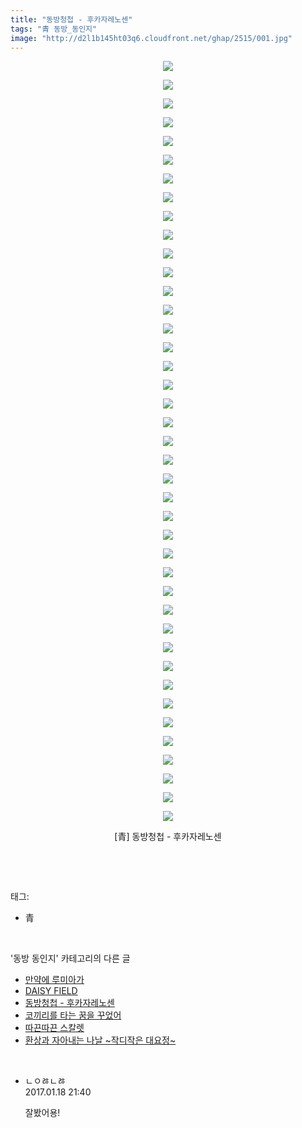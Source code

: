 ```yaml
---
title: "동방청첩 - 후카자레노센"
tags: "青 동방_동인지"
image: "http://d2l1b145ht03q6.cloudfront.net/ghap/2515/001.jpg"
---
```

<div class="article">
<p style="text-align: center; clear: none; float: none;"><img src="{{ site.imgserver1 }}/ghap/2515/001.jpg"/></p>
<p style="text-align: center; clear: none; float: none;"><img src="{{ site.imgserver1 }}/ghap/2515/002.jpg"/></p>
<p style="text-align: center; clear: none; float: none;"><img src="{{ site.imgserver1 }}/ghap/2515/003.jpg"/></p>
<p style="text-align: center; clear: none; float: none;"><img src="{{ site.imgserver1 }}/ghap/2515/004.jpg"/></p>
<p style="text-align: center; clear: none; float: none;"><img src="{{ site.imgserver1 }}/ghap/2515/005.jpg"/></p>
<p style="text-align: center; clear: none; float: none;"><img src="{{ site.imgserver1 }}/ghap/2515/006.jpg"/></p>
<p style="text-align: center; clear: none; float: none;"><img src="{{ site.imgserver1 }}/ghap/2515/007.jpg"/></p>
<p style="text-align: center; clear: none; float: none;"><img src="{{ site.imgserver1 }}/ghap/2515/008.jpg"/></p>
<p style="text-align: center; clear: none; float: none;"><img src="{{ site.imgserver1 }}/ghap/2515/009.jpg"/></p>
<p style="text-align: center; clear: none; float: none;"><img src="{{ site.imgserver1 }}/ghap/2515/010.jpg"/></p>
<p style="text-align: center; clear: none; float: none;"><img src="{{ site.imgserver1 }}/ghap/2515/011.jpg"/></p>
<p style="text-align: center; clear: none; float: none;"><img src="{{ site.imgserver1 }}/ghap/2515/012.jpg"/></p>
<p style="text-align: center; clear: none; float: none;"><img src="{{ site.imgserver1 }}/ghap/2515/013.jpg"/></p>
<p style="text-align: center; clear: none; float: none;"><img src="{{ site.imgserver1 }}/ghap/2515/014.jpg"/></p>
<p style="text-align: center; clear: none; float: none;"><img src="{{ site.imgserver1 }}/ghap/2515/015.jpg"/></p>
<p style="text-align: center; clear: none; float: none;"><img src="{{ site.imgserver1 }}/ghap/2515/016.jpg"/></p>
<p style="text-align: center; clear: none; float: none;"><img src="{{ site.imgserver1 }}/ghap/2515/017.jpg"/></p>
<p style="text-align: center; clear: none; float: none;"><img src="{{ site.imgserver1 }}/ghap/2515/018.jpg"/></p>
<p style="text-align: center; clear: none; float: none;"><img src="{{ site.imgserver1 }}/ghap/2515/019.jpg"/></p>
<p style="text-align: center; clear: none; float: none;"><img src="{{ site.imgserver1 }}/ghap/2515/020.jpg"/></p>
<p style="text-align: center; clear: none; float: none;"><img src="{{ site.imgserver1 }}/ghap/2515/021.jpg"/></p>
<p style="text-align: center; clear: none; float: none;"><img src="{{ site.imgserver1 }}/ghap/2515/022.jpg"/></p>
<p style="text-align: center; clear: none; float: none;"><img src="{{ site.imgserver1 }}/ghap/2515/023.jpg"/></p>
<p style="text-align: center; clear: none; float: none;"><img src="{{ site.imgserver1 }}/ghap/2515/024.jpg"/></p>
<p style="text-align: center; clear: none; float: none;"><img src="{{ site.imgserver1 }}/ghap/2515/025.jpg"/></p>
<p style="text-align: center; clear: none; float: none;"><img src="{{ site.imgserver1 }}/ghap/2515/026.jpg"/></p>
<p style="text-align: center; clear: none; float: none;"><img src="{{ site.imgserver1 }}/ghap/2515/027.jpg"/></p>
<p style="text-align: center; clear: none; float: none;"><img src="{{ site.imgserver1 }}/ghap/2515/028.jpg"/></p>
<p style="text-align: center; clear: none; float: none;"><img src="{{ site.imgserver1 }}/ghap/2515/029.jpg"/></p>
<p style="text-align: center; clear: none; float: none;"><img src="{{ site.imgserver1 }}/ghap/2515/030.jpg"/></p>
<p style="text-align: center; clear: none; float: none;"><img src="{{ site.imgserver1 }}/ghap/2515/031.jpg"/></p>
<p style="text-align: center; clear: none; float: none;"><img src="{{ site.imgserver1 }}/ghap/2515/032.jpg"/></p>
<p style="text-align: center; clear: none; float: none;"><img src="{{ site.imgserver1 }}/ghap/2515/033.jpg"/></p>
<p style="text-align: center; clear: none; float: none;"><img src="{{ site.imgserver1 }}/ghap/2515/034.jpg"/></p>
<p style="text-align: center; clear: none; float: none;"><img src="{{ site.imgserver1 }}/ghap/2515/035.jpg"/></p>
<p style="text-align: center; clear: none; float: none;"><img src="{{ site.imgserver1 }}/ghap/2515/036.jpg"/></p>
<p style="text-align: center; clear: none; float: none;"><img src="{{ site.imgserver1 }}/ghap/2515/037.jpg"/></p>
<p style="text-align: center; clear: none; float: none;"><img src="{{ site.imgserver1 }}/ghap/2515/038.jpg"/></p>
<p style="text-align: center; clear: none; float: none;"><img src="{{ site.imgserver1 }}/ghap/2515/039.jpg"/></p>
<p style="text-align: center; clear: none; float: none;"><img src="{{ site.imgserver1 }}/ghap/2515/040.jpg"/></p>
<p style="text-align: center; clear: none; float: none;"><img src="{{ site.imgserver1 }}/ghap/2515/041.jpg"/></p>
<p style="text-align: center; clear: none; float: none;">[青] 동방청첩 - 후카자레노센</p>
<p><br/></p>
</div><br/>
<div class="tagTrail">
<p>태그: </p>
<ul>
<li>青</li>
</ul>
</div><br/>
<div class="another">
<p>'동방 동인지' 카테고리의 다른 글</p>
<ul>
<li><a href="/ghap_2517">만약에 루미아가</a></li>
<li><a href="/ghap_2516">DAISY FIELD</a></li>
<li><a href="/ghap_2515">동방청첩 - 후카자레노센</a></li>
<li><a href="/ghap_2513">코끼리를 타는 꿈을 꾸었어</a></li>
<li><a href="/ghap_2512">따끈따끈 스칼렛</a></li>
<li><a href="/ghap_2511">환상과 자아내는 나날 ~작디작은 대요정~</a></li>
</ul>
</div><br/>
<div class="cb_module cb_fluid">
<div class="cb_wrt cb_profile">
<div class="comment">
<ul>
<li class="cb_thumb_off" id="comment14894832">
<div class="cb_comment_area">
<div class="cb_info_area">
<div class="cb_section">
<span class="cb_nick_name">ㄴㅇㅀㄴㅀ</span>
</div>
<div class="cb_section">
<span class="cb_date">2017.01.18 21:40 </span>
</div>
</div>
<div class="cb_dsc_comment">
<p class="cb_dsc">
											잘봤어용!
										</p>
</div>
</div></li>
</ul>
</div>
</div><!-- commentList close -->
</div><br/>

